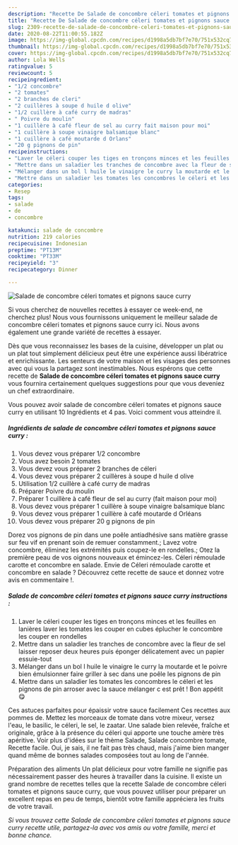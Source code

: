 ```yaml
---
description: "Recette De Salade de concombre céleri tomates et pignons sauce curry"
title: "Recette De Salade de concombre céleri tomates et pignons sauce curry"
slug: 2309-recette-de-salade-de-concombre-celeri-tomates-et-pignons-sauce-curry
date: 2020-08-22T11:00:55.182Z
image: https://img-global.cpcdn.com/recipes/d1998a5db7bf7e70/751x532cq70/salade-de-concombre-celeri-tomates-et-pignons-sauce-curry-photo-principale-de-la-recette.jpg
thumbnail: https://img-global.cpcdn.com/recipes/d1998a5db7bf7e70/751x532cq70/salade-de-concombre-celeri-tomates-et-pignons-sauce-curry-photo-principale-de-la-recette.jpg
cover: https://img-global.cpcdn.com/recipes/d1998a5db7bf7e70/751x532cq70/salade-de-concombre-celeri-tomates-et-pignons-sauce-curry-photo-principale-de-la-recette.jpg
author: Lola Wells
ratingvalue: 5
reviewcount: 5
recipeingredient:
- "1/2 concombre"
- "2 tomates"
- "2 branches de cleri"
- "2 cuillères à soupe d huile d olive"
- "1/2 cuillère à café curry de madras"
- " Poivre du moulin"
- "1 cuillère à café fleur de sel au curry fait maison pour moi"
- "1 cuillère à soupe vinaigre balsamique blanc"
- "1 cuillère à café moutarde d Orlans"
- "20 g pignons de pin"
recipeinstructions:
- "Laver le céleri couper les tiges en tronçons minces et les feuilles en lanières laver les tomates les couper en cubes éplucher le concombre les couper en rondelles"
- "Mettre dans un saladier les tranches de concombre avec la fleur de sel laisser reposer deux heures puis éponger délicatement avec un papier essuie-tout"
- "Mélanger dans un bol l huile le vinaigre le curry la moutarde et le poivre bien émulsionner faire griller à sec dans une poêle les pignons de pin"
- "Mettre dans un saladier les tomates les concombres le céleri et les pignons de pin arroser avec la sauce mélanger c est prêt ! Bon appétit 😋"
categories:
- Resep
tags:
- salade
- de
- concombre

katakunci: salade de concombre 
nutrition: 219 calories
recipecuisine: Indonesian
preptime: "PT13M"
cooktime: "PT33M"
recipeyield: "3"
recipecategory: Dinner

---
```



![Salade de concombre céleri tomates et pignons sauce curry](https://img-global.cpcdn.com/recipes/d1998a5db7bf7e70/751x532cq70/salade-de-concombre-celeri-tomates-et-pignons-sauce-curry-photo-principale-de-la-recette.jpg)

Si vous cherchez de nouvelles recettes à essayer ce week-end, ne cherchez plus! Nous vous fournissons uniquement le meilleur salade de concombre céleri tomates et pignons sauce curry ici. Nous avons également une grande variété de recettes à essayer.

Dès que vous reconnaissez les bases de la cuisine, développer un plat ou un plat tout simplement délicieux peut être une expérience aussi libératrice et enrichissante. Les senteurs de votre maison et les visages des personnes avec qui vous la partagez sont inestimables. Nous espérons que cette recette de <strong> Salade de concombre céleri tomates et pignons sauce curry </strong> vous fournira certainement quelques suggestions pour que vous deveniez un chef extraordinaire.

<!--inarticleads1-->

Vous pouvez avoir salade de concombre céleri tomates et pignons sauce curry en utilisant 10 Ingrédients et 4 pas. Voici comment vous atteindre il.

##### Ingrédients de salade de concombre céleri tomates et pignons sauce curry :

1. Vous devez vous préparer 1/2 concombre
1. Vous avez besoin 2 tomates
1. Vous devez vous préparer 2 branches de céleri
1. Vous devez vous préparer 2 cuillères à soupe d huile d olive
1. Utilisation 1/2 cuillère à café curry de madras
1. Préparer  Poivre du moulin
1. Préparer 1 cuillère à café fleur de sel au curry (fait maison pour moi)
1. Vous devez vous préparer 1 cuillère à soupe vinaigre balsamique blanc
1. Vous devez vous préparer 1 cuillère à café moutarde d Orléans
1. Vous devez vous préparer 20 g pignons de pin


Dorez vos pignons de pin dans une poêle antiadhésive sans matière grasse sur feu vif en prenant soin de remuer constamment.; Lavez votre concombre, éliminez les extrémités puis coupez-le en rondelles.; Otez la première peau de vos oignons nouveaux et émincez-les. Céleri rémoulade carotte et concombre en salade. Envie de Céleri rémoulade carotte et concombre en salade ? Découvrez cette recette de sauce et donnez votre avis en commentaire !. 

<!--inarticleads2-->

##### Salade de concombre céleri tomates et pignons sauce curry instructions :

1. Laver le céleri couper les tiges en tronçons minces et les feuilles en lanières laver les tomates les couper en cubes éplucher le concombre les couper en rondelles
1. Mettre dans un saladier les tranches de concombre avec la fleur de sel laisser reposer deux heures puis éponger délicatement avec un papier essuie-tout
1. Mélanger dans un bol l huile le vinaigre le curry la moutarde et le poivre bien émulsionner faire griller à sec dans une poêle les pignons de pin
1. Mettre dans un saladier les tomates les concombres le céleri et les pignons de pin arroser avec la sauce mélanger c est prêt ! Bon appétit 😋


Ces astuces parfaites pour épaissir votre sauce facilement Ces recettes aux pommes de. Mettez les morceaux de tomate dans votre mixeur, versez l&#39;eau, le basilic, le céleri, le sel, le zaatar. Une salade bien relevée, fraîche et originale, grâce à la présence du céleri qui apporte une touche amère très apéritive. Voir plus d&#39;idées sur le thème Salade, Salade concombre tomate, Recette facile. Oui, je sais, il ne fait pas très chaud, mais j&#39;aime bien manger quand même de bonnes salades composées tout au long de l&#39;année. 

<!--inarticleads1-->

<p>
Préparation des aliments Un plat délicieux pour votre famille ne signifie pas nécessairement passer des heures à travailler dans la cuisine. Il existe un grand nombre de recettes telles que la recette Salade de concombre céleri tomates et pignons sauce curry, que vous pouvez utiliser pour préparer un excellent repas en peu de temps, bientôt votre famille appréciera les fruits de votre travail.
</p>

<p>
<i>Si vous trouvez cette Salade de concombre céleri tomates et pignons sauce curry recette utile, partagez-la avec vos amis ou votre famille, merci et bonne chance.</i>
</p>

